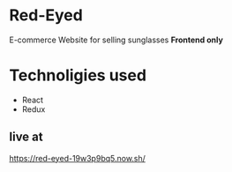 # Red-Eyed
E-commerce Website for selling sunglasses
**Frontend only**

# Technoligies used
* React
* Redux
## live at 
https://red-eyed-19w3p9bq5.now.sh/
